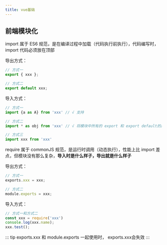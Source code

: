 ```yaml
---
title: vue基础
---
```



## 前端模块化

import 属于 ES6 规范，是在编译过程中加载（代码执行前执行），代码编写时， import 代码必须放在顶部


导出方式：
```js
// 方式一
export { xxx };

// 方式二 
export default xxx;
```


导入方式：
```js
// 方式一
import {a as A} from 'xxx' // √ 支持

// 方式二  
import * as obj from 'xxx' // √ 将模块中所有的 export 和 export default的属性一起导出为一个新对象

// 方式三
import xxx from 'xxx'
```




require 属于 commonJS 规范，是运行时调用（动态执行），性能上比 import 差点，但模块没有那么复杂，**导入时是什么样子，导出就是什么样子**



导出方式：
```js
// 方式一
exports.xxx = xxx;

// 方式二
module.exports = xxx;
```

导入方式：
```js
// 方式一和方式二
const xxx = require('xxx')
console.log(xxx.name);
xxx.test();
```

::: tip
exports.xxx 和 module.exports 一起使用时， exports.xxx会失效
:::
